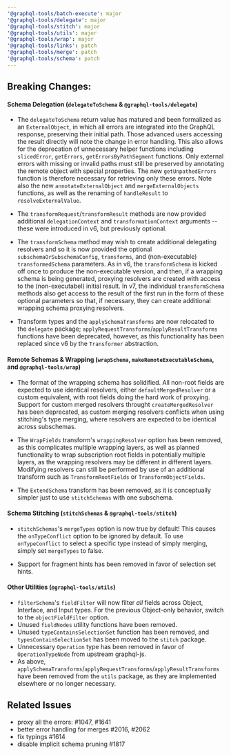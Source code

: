 ```yaml
---
'@graphql-tools/batch-execute': major
'@graphql-tools/delegate': major
'@graphql-tools/stitch': major
'@graphql-tools/utils': major
'@graphql-tools/wrap': major
'@graphql-tools/links': patch
'@graphql-tools/merge': patch
'@graphql-tools/schema': patch
---
```


## Breaking Changes:

#### Schema Delegation (`delegateToSchema` & `@graphql-tools/delegate`)

- The `delegateToSchema` return value has matured and been formalized as an `ExternalObject`, in which all errors are integrated into the GraphQL response, preserving their initial path. Those advanced users accessing the result directly will note the change in error handling. This also allows for the deprecation of unnecessary helper functions including `slicedError`, `getErrors`, `getErrorsByPathSegment` functions. Only external errors with missing or invalid paths must still be preserved by annotating the remote object with special properties. The new `getUnpathedErrors` function is therefore necessary for retrieving only these errors. Note also the new `annotateExternalObject` and `mergeExternalObjects` functions, as well as the renaming of `handleResult` to `resolveExternalValue`.

- The `transformRequest`/`transformResult` methods are now provided additional `delegationContext` and `transformationContext` arguments -- these were introduced in v6, but previously optional.

- The `transformSchema` method may wish to create additional delegating resolvers and so it is now provided the optional `subschemaOrSubschemaConfig`, `transforms`, and (non-executable) `transformedSchema` parameters. As in v6, the `transformSchema` is kicked off once to produce the non-executable version, and then, if a wrapping schema is being generated, proxying resolvers are created with access to the (non-executabel) initial result. In v7, the individual `transformSchema` methods also get access to the result of the first run in the form of these optional parameters so that, if necessary, they can create additional wrapping schema proxying resolvers.

- Transform types and the `applySchemaTransforms` are now relocated to the `delegate` package; `applyRequestTransforms`/`applyResultTransforms` functions have been deprecated, however, as this functionality has been replaced since v6 by the `Transformer` abstraction.

#### Remote Schemas & Wrapping (`wrapSchema`, `makeRemoteExecutableSchema`, and `@graphql-tools/wrap`)

- The format of the wrapping schema has solidified. All non-root fields are expected to use identical resolvers, either `defaultMergedResolver` or a custom equivalent, with root fields doing the hard work of proxying. Support for custom merged resolvers throught `createMergedResolver` has been deprecated, as custom merging resolvers conflicts when using stitching's type merging, where resolvers are expected to be identical across subschemas.

- The `WrapFields` transform's `wrappingResolver` option has been removed, as this complicates multiple wrapping layers, as well as planned functionality to wrap subscription root fields in potentially multiple layers, as the wrapping resolvers may be different in different layers. Modifying resolvers can still be performed by use of an additional transform such as `TransformRootFields` or `TransformObjectFields`.

- The `ExtendSchema` transform has been removed, as it is conceptually simpler just to use `stitchSchemas` with one subschema.

#### Schema Stitching (`stitchSchemas` & `@graphql-tools/stitch`)

- `stitchSchemas`'s `mergeTypes` option is now true by default! This causes the `onTypeConflict` option to be ignored by default. To use `onTypeConflict` to select a specific type instead of simply merging, simply set `mergeTypes` to false.

- Support for fragment hints has been removed in favor of selection set hints.

#### Other Utilities (`@graphql-tools/utils`)

- `filterSchema`'s `fieldFilter` will now filter *all* fields across Object, Interface, and Input types. For the previous Object-only behavior, switch to the `objectFieldFilter` option.
- Unused `fieldNodes` utility functions have been removed.
- Unused `typeContainsSelectionSet` function has been removed, and `typesContainSelectionSet` has been moved to the `stitch` package.
- Unnecessary `Operation` type has been removed in favor of `OperationTypeNode` from upstream graphql-js.
- As above, `applySchemaTransforms`/`applyRequestTransforms`/`applyResultTransforms` have been removed from the `utils` package, as they are implemented elsewhere or no longer necessary.

## Related Issues

- proxy all the errors: #1047, #1641
- better error handling for merges #2016, #2062
- fix typings #1614
- disable implicit schema pruning #1817

